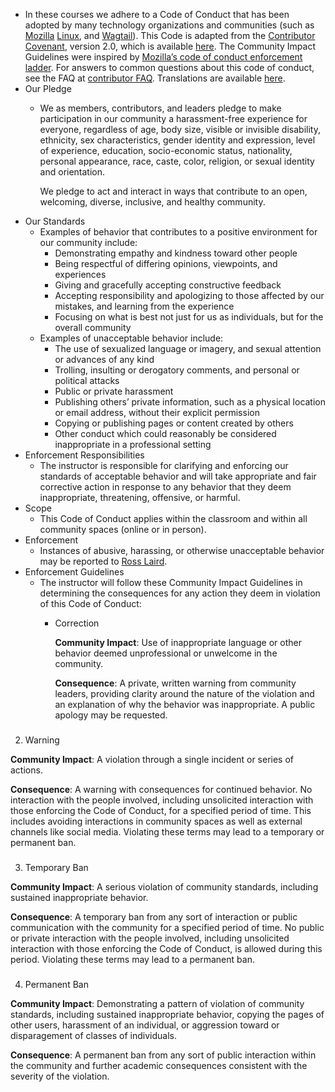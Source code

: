 - In these courses we adhere to a Code of Conduct that has been adopted by many technology organizations and communities (such as [Mozilla](https://github.com/mozilla/inclusion) [Linux](https://git.kernel.org/pub/scm/linux/kernel/git/torvalds/linux.git/commit/?id=8a104f8b5867c682d994ffa7a74093c54469c11f), and [Wagtail](https://wagtail.io)). This Code is adapted from the [Contributor Covenant](https://www.contributor-covenant.org/), version 2.0, which is available [here](https://www.contributor-covenant.org/version/2/0/code_of_conduct.html). The Community Impact Guidelines were inspired by [Mozilla’s code of conduct enforcement ladder](https://github.com/mozilla/diversity). For answers to common questions about this code of conduct, see the FAQ at [contributor FAQ](https://www.contributor-covenant.org/faq). Translations are available [here](https://www.contributor-covenant.org/translations).
- Our Pledge
	- We as members, contributors, and leaders pledge to make participation in our community a harassment-free experience for everyone, regardless of age, body size, visible or invisible disability, ethnicity, sex characteristics, gender identity and expression, level of experience, education, socio-economic status, nationality, personal appearance, race, caste, color, religion, or sexual identity and orientation.
	  
	  We pledge to act and interact in ways that contribute to an open, welcoming, diverse, inclusive, and healthy community.
- Our Standards
	- Examples of behavior that contributes to a positive environment for our community include:
		- Demonstrating empathy and kindness toward other people
		- Being respectful of differing opinions, viewpoints, and experiences
		- Giving and gracefully accepting constructive feedback
		- Accepting responsibility and apologizing to those affected by our mistakes, and learning from the experience
		- Focusing on what is best not just for us as individuals, but for the overall community
	- Examples of unacceptable behavior include:
		- The use of sexualized language or imagery, and sexual attention or advances of any kind
		- Trolling, insulting or derogatory comments, and personal or political attacks
		- Public or private harassment
		- Publishing others’ private information, such as a physical location or email address, without their explicit permission
		- Copying or publishing pages or content created by others
		- Other conduct which could reasonably be considered inappropriate in a professional setting
- Enforcement Responsibilities
	- The instructor is responsible for clarifying and enforcing our standards of acceptable behavior and will take appropriate and fair corrective action in response to any behavior that they deem inappropriate, threatening, offensive, or harmful.
- Scope
	- This Code of Conduct applies within the classroom and within all community spaces (online or in person).
- Enforcement
	- Instances of abusive, harassing, or otherwise unacceptable behavior may be reported to [Ross Laird](mailto:ross@rosslaird.com).
- Enforcement Guidelines
	- The instructor will follow these Community Impact Guidelines in determining the consequences for any action they deem in violation of this Code of Conduct:
		- Correction
		  
		  **Community Impact**: Use of inappropriate language or other behavior deemed unprofessional or unwelcome in the community.
		  
		  **Consequence**: A private, written warning from community leaders, providing clarity around the nature of the violation and an explanation of why the behavior was inappropriate. A public apology may be requested.
### 

2. Warning

**Community Impact**: A violation through a single incident or series of actions.

**Consequence**: A warning with consequences for continued behavior. No interaction with the people involved, including unsolicited interaction with those enforcing the Code of Conduct, for a specified period of time. This includes avoiding interactions in community spaces as well as external channels like social media. Violating these terms may lead to a temporary or permanent ban.
### 

3. Temporary Ban

**Community Impact**: A serious violation of community standards, including sustained inappropriate behavior.

**Consequence**: A temporary ban from any sort of interaction or public communication with the community for a specified period of time. No public or private interaction with the people involved, including unsolicited interaction with those enforcing the Code of Conduct, is allowed during this period. Violating these terms may lead to a permanent ban.
### 

4. Permanent Ban

**Community Impact**: Demonstrating a pattern of violation of community standards, including sustained inappropriate behavior, copying the pages of other users, harassment of an individual, or aggression toward or disparagement of classes of individuals.

**Consequence**: A permanent ban from any sort of public interaction within the community and further academic consequences consistent with the severity of the violation.
##